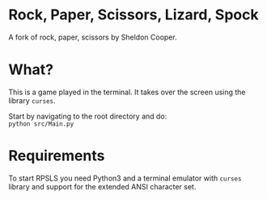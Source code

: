 # Rock, Paper, Scissors, Lizard, Spock
A fork of rock, paper, scissors by Sheldon Cooper. 

# What? 
This is a game played in the terminal. It takes over the screen using the library `curses`.  

Start by navigating to the root directory and do:  
`python src/Main.py`

# Requirements
To start RPSLS you need Python3 and a terminal emulator with `curses` library and support for the extended ANSI character set.
